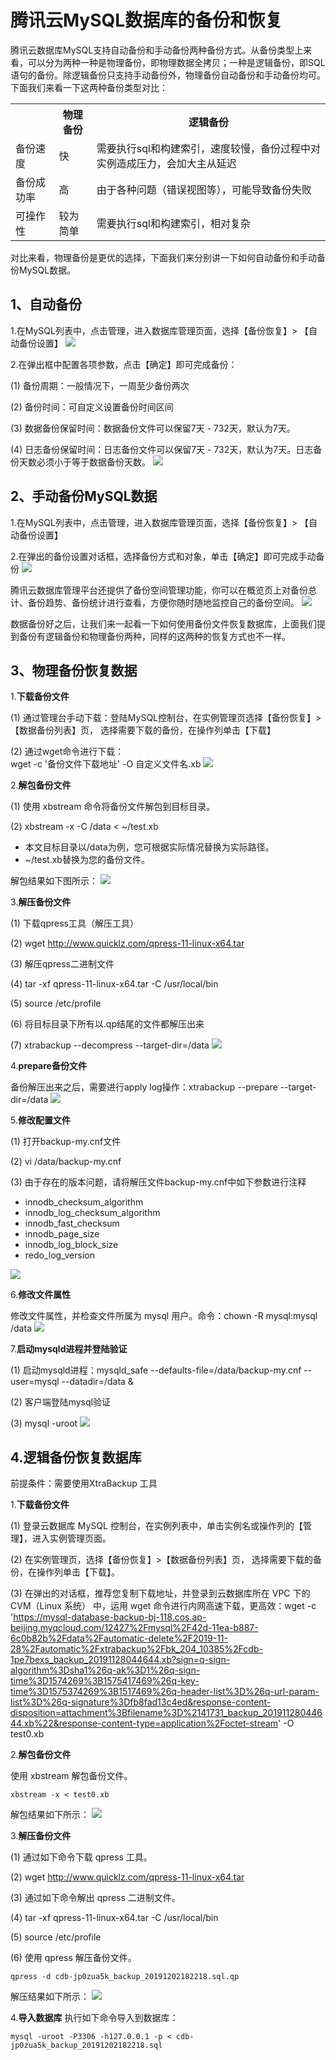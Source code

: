 # 腾讯云MySQL数据库的备份和恢复
腾讯云数据库MySQL支持自动备份和手动备份两种备份方式。从备份类型上来看，可以分为两种一种是物理备份，即物理数据全拷贝；一种是逻辑备份，即SQL语句的备份。除逻辑备份只支持手动备份外，物理备份自动备份和手动备份均可。下面我们来看一下这两种备份类型对比：
<table>
    <tr>
        <th></th>
        <th>物理备份</th>
        <th>逻辑备份</th>
    </tr>
    <tr>
        <td>备份速度</td>
        <td>快</td>
        <td>需要执行sql和构建索引，速度较慢，备份过程中对实例造成压力，会加大主从延迟</td>
    </tr>
    <tr>
        <td>备份成功率</td>
        <td>高</td>
        <td>由于各种问题（错误视图等），可能导致备份失败</td>
    </tr>
    <tr>
        <td>可操作性</td>
        <td>较为简单</td>
        <td>需要执行sql和构建索引，相对复杂</td>
    </tr>
</table>
对比来看，物理备份是更优的选择，下面我们来分别讲一下如何自动备份和手动备份MySQL数据。

## 1、自动备份
1.在MySQL列表中，点击管理，进入数据库管理页面，选择【备份恢复】> 【自动备份设置】
<img src='../../../../Gallerys/tencentdb5-17.jpg'>

2.在弹出框中配置各项参数，点击【确定】即可完成备份：

(1)	备份周期：一般情况下，一周至少备份两次

(2)	备份时间：可自定义设置备份时间区间

(3)	数据备份保留时间：数据备份文件可以保留7天 - 732天，默认为7天。

(4)	日志备份保留时间：日志备份文件可以保留7天 - 732天，默认为7天。日志备份天数必须小于等于数据备份天数。
<img src='../../../../Gallerys/tencentdb5-18.jpg'>

## 2、手动备份MySQL数据
1.在MySQL列表中，点击管理，进入数据库管理页面，选择【备份恢复】> 【自动备份设置】

2.在弹出的备份设置对话框，选择备份方式和对象，单击【确定】即可完成手动备份
<img src='../../../../Gallerys/tencentdb5-19.jpg'>

腾讯云数据库管理平台还提供了备份空间管理功能，你可以在概览页上对备份总计、备份趋势、备份统计进行查看，方便你随时随地监控自己的备份空间。
<img src='../../../../Gallerys/tencentdb5-20.jpg'>

数据备份好之后，让我们来一起看一下如何使用备份文件恢复数据库，上面我们提到备份有逻辑备份和物理备份两种，同样的这两种的恢复方式也不一样。

## 3、物理备份恢复数据
1.**下载备份文件**

(1)	通过管理台手动下载：登陆MySQL控制台，在实例管理页选择【备份恢复】>【数据备份列表】页， 选择需要下载的备份，在操作列单击【下载】

(2)	通过wget命令进行下载：<br/>
wget -c '备份文件下载地址' -O 自定义文件名.xb
<img src='../../../../Gallerys/tencentdb5-21.jpg'>

2.**解包备份文件**

(1)	使用 xbstream 命令将备份文件解包到目标目录。

(2)	xbstream -x -C /data < ~/test.xb
<ul>
    <li>本文目标目录以/data为例，您可根据实际情况替换为实际路径。</li>
    <li>~/test.xb替换为您的备份文件。</li>
</ul>
解包结果如下图所示：
<img src='../../../../Gallerys/tencentdb5-22.jpg'>

3.**解压备份文件**

(1)	下载qpress工具（解压工具）

(2)	wget http://www.quicklz.com/qpress-11-linux-x64.tar

(3)	解压qpress二进制文件

(4)	tar -xf qpress-11-linux-x64.tar -C /usr/local/bin

(5)	source /etc/profile

(6)	将目标目录下所有以.qp结尾的文件都解压出来

(7)	xtrabackup --decompress --target-dir=/data
<img src='../../../../Gallerys/tencentdb5-23.jpg'>

4.**prepare备份文件**

备份解压出来之后，需要进行apply log操作：xtrabackup --prepare  --target-dir=/data
<img src='../../../../Gallerys/tencentdb5-24.jpg'>

5.**修改配置文件**

(1)	打开backup-my.cnf文件

(2)	vi /data/backup-my.cnf

(3)	由于存在的版本问题，请将解压文件backup-my.cnf中如下参数进行注释
<ul>
    <li>innodb_checksum_algorithm</li>
    <li>innodb_log_checksum_algorithm</li>
    <li>innodb_fast_checksum</li>
    <li>innodb_page_size</li>
    <li>innodb_log_block_size</li>
    <li>redo_log_version</li>
</ul>
<img src='../../../../Gallerys/tencentdb5-25.jpg'>

6.**修改文件属性**

修改文件属性，并检查文件所属为 mysql 用户。命令：chown -R mysql:mysql /data
<img src='../../../../Gallerys/tencentdb5-26.jpg'>

7.**启动mysqld进程并登陆验证**

(1)	启动mysqld进程：mysqld_safe --defaults-file=/data/backup-my.cnf --user=mysql --datadir=/data &

(2)	客户端登陆mysql验证

(3)	mysql  -uroot
<img src='../../../../Gallerys/tencentdb5-27.jpg'>

## 4.逻辑备份恢复数据库
前提条件：需要使用XtraBackup 工具

1.**下载备份文件**

(1)	登录云数据库 MySQL 控制台，在实例列表中，单击实例名或操作列的【管理】，进入实例管理页面。

(2)	在实例管理页，选择【备份恢复】>【数据备份列表】页， 选择需要下载的备份，在操作列单击【下载】。

(3)	在弹出的对话框，推荐您复制下载地址，并登录到云数据库所在 VPC 下的 CVM（Linux 系统） 中，运用 wget 命令进行内网高速下载，更高效：wget -c 'https://mysql-database-backup-bj-118.cos.ap-beijing.myqcloud.com/12427%2Fmysql%2F42d-11ea-b887-6c0b82b%2Fdata%2Fautomatic-delete%2F2019-11-28%2Fautomatic%2Fxtrabackup%2Fbk_204_10385%2Fcdb-1pe7bexs_backup_20191128044644.xb?sign=q-sign-algorithm%3Dsha1%26q-ak%3D1%26q-sign-time%3D1574269%3B1575417469%26q-key-time%3D1575374269%3B1517469%26q-header-list%3D%26q-url-param-list%3D%26q-signature%3Dfb8fad13c4ed&response-content-disposition=attachment%3Bfilename%3D%2141731_backup_20191128044644.xb%22&response-content-type=application%2Foctet-stream' -O test0.xb

2.**解包备份文件**

使用 xbstream 解包备份文件。
```
xbstream -x < test0.xb
```
解包结果如下所示：
<img src='../../../../Gallerys/tencentdb5-28.jpg'>

3.**解压备份文件**

(1)	通过如下命令下载 qpress 工具。

(2)	wget http://www.quicklz.com/qpress-11-linux-x64.tar

(3)	通过如下命令解出 qpress 二进制文件。

(4)	tar -xf qpress-11-linux-x64.tar -C /usr/local/bin

(5)	source /etc/profile

(6)	使用 qpress 解压备份文件。
```angular2html
qpress -d cdb-jp0zua5k_backup_20191202182218.sql.qp
```
解压结果如下所示：
<img src='../../../../Gallerys/tencentdb5-29.jpg'>

4.**导入数据库**
执行如下命令导入到数据库：
```angular2html
mysql -uroot -P3306 -h127.0.0.1 -p < cdb-jp0zua5k_backup_20191202182218.sql
```







